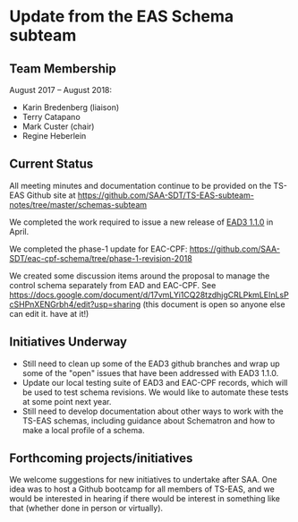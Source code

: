 # Update from the EAS Schema subteam

## Team Membership

August 2017 – August 2018:
- Karin Bredenberg (liaison)
- Terry Catapano
- Mark Custer (chair)
- Regine Heberlein

## Current Status

All meeting minutes and documentation continue to be provided on the TS-EAS Github site at <https://github.com/SAA-SDT/TS-EAS-subteam-notes/tree/master/schemas-subteam>

We completed the work required to issue a new release of [EAD3 1.1.0](https://github.com/SAA-SDT/EAD3/releases/tag/v1.1.0) in April.

We completed the phase-1 update for EAC-CPF:  https://github.com/SAA-SDT/eac-cpf-schema/tree/phase-1-revision-2018

We created some discussion items around the proposal to manage the control schema separately from EAD and EAC-CPF. See https://docs.google.com/document/d/17vmLYi1CQ28tzdhjgCRLPkmLEInLsPcSHPnXENGrbh4/edit?usp=sharing (this document is open so anyone else can edit it. have at it!)

## Initiatives Underway

- Still need to clean up some of the EAD3 github branches and wrap up some of the "open" issues that have been addressed with EAD3 1.1.0.
- Update our local testing suite of EAD3 and EAC-CPF records, which will be used to test schema revisions. We would like to automate these tests at some point next year.
- Still need to develop documentation about other ways to work with the TS-EAS schemas, including guidance about Schematron and how to make a local profile of a schema.


## Forthcoming projects/initiatives

We welcome suggestions for new initiatives to undertake after SAA. One idea was to host a Github bootcamp for all members of TS-EAS, and we would be interested in hearing if there would be interest in something like that (whether done in person or virtually).
